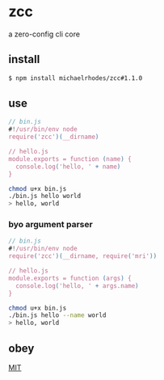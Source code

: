 # zcc
a zero-config cli core

## install
```sh
$ npm install michaelrhodes/zcc#1.1.0
```

## use

```js
// bin.js
#!/usr/bin/env node
require('zcc')(__dirname)

// hello.js
module.exports = function (name) {
  console.log('hello, ' + name)
}
```

```sh
chmod u+x bin.js
./bin.js hello world
> hello, world
```

### byo argument parser
```js
// bin.js
#!/usr/bin/env node
require('zcc')(__dirname, require('mri'))

// hello.js
module.exports = function (args) {
  console.log('hello, ' + args.name)
}
```

```sh
chmod u+x bin.js
./bin.js hello --name world
> hello, world
```

## obey
[MIT](http://opensource.org/licenses/MIT)
